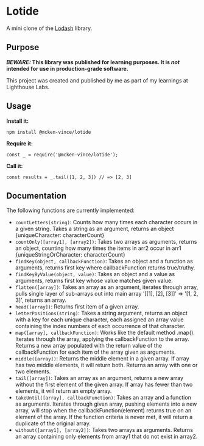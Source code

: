 # Lotide

A mini clone of the [Lodash](https://lodash.com) library.

## Purpose

**_BEWARE:_ This library was published for learning purposes. It is _not_ intended for use in production-grade software.**

This project was created and published by me as part of my learnings at Lighthouse Labs. 

## Usage

**Install it:**

`npm install @mcken-vince/lotide`

**Require it:**

`const _ = require('@mcken-vince/lotide');`

**Call it:**

`const results = _.tail([1, 2, 3]) // => [2, 3]`

## Documentation

The following functions are currently implemented:

* `countLetters(string)`: Counts how many times each character occurs in a given string. Takes a string as an argument, returns an object {uniqueCharacter: characterCount}
* `countOnly([array1], [array2])`: Takes two arrays as arguments, returns an object, counting how many times the items in arr2 occur in arr1 {uniqueStringOrCharacter: characterCount} 
* `findKey(object, callbackFunction)`: Takes an object and a function as arguments, returns first key where callbackFunction returns true/truthy.
* `findKeyByValue(object, value)`: Takes an object and a value as arguments, returns first key whose value matches given value.
* `flatten([array])`: Takes an array as an argument, iterates through array, pulls single layer of sub-arrays out into main array '[[1], [2], [3]]' => '[1, 2, 3]', returns an array.
* `head([array])`: Returns first item of a given array.
* `letterPositions(string)`: Takes a string argument, returns an object with a key for each unique character, each assigned an array value containing the index numbers of each occurrence of that character.
* `map([array], callbackFunction)`: Works like the default method .map(). Iterates through the array, applying the callbackFunction to the array. Returns a new array populated with the return value of the callbackFunction for each item of the array given as arguments.
* `middle([array])`: Returns the middle element in a given array. If array has two middle elements, it will return both. Returns an array with one or two elements.
* `tail([array])`: Takes an array as an argument, returns a new array without the first element of the given array. If array has fewer than two elements, it will return an empty array.
* `takeUntil([array], callbackFunction)`: Takes an array and a function as arguments. Iterates through given array, pushing elements into a new array, will stop when the callbackFunction(element) returns true on an element of the array. If the function criteria is never met, it will return a duplicate of the original array.
* `without([array1], [array2])`: Takes two arrays as arguments. Returns an array containing only elements from array1 that do not exist in array2.